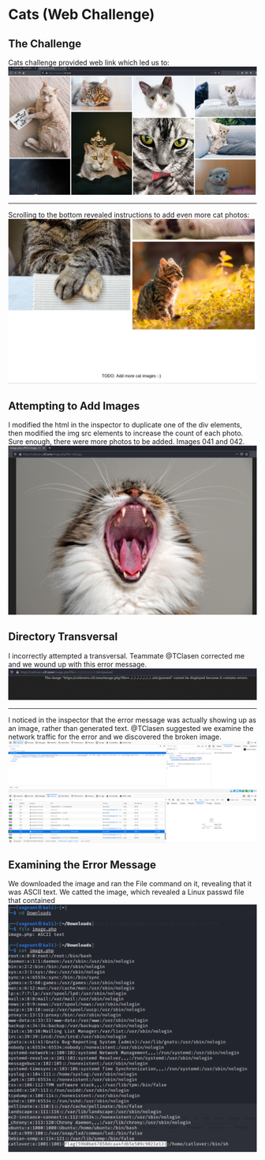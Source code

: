 # Cats (Web Challenge)

## The Challenge
Cats challenge provided web link which led us to:
![catsPage.png](images/catsPage.png)

----
Scrolling to the bottom revealed instructions to add even more cat photos:
![catsAddMore.png](images/catsAddMore.png)

## Attempting to Add Images
I modified the html in the inspector to duplicate one of the div elements, then modified the img src elements to increase the count of each photo. Sure enough, there were more photos to be added. Images 041 and 042.
![042](images/catsExtraImage.png)

## Directory Transversal
I incorrectly attempted a transversal. Teammate @TClasen corrected me and we wound up with this error message.
![error message](images/catsTransversal.png)

----
I noticed in the inspector that the error message was actually showing up as an image, rather than generated text. @TClasen suggested we examine the network traffic for the error and we discovered the broken image.
![broken image](images/catsErrorImage.png)
![network traffic](images/catsNetwork.png)

## Examining the Error Message
We downloaded the image and ran the File command on it, revealing that it was ASCII text. We catted the image, which revealed a Linux passwd file that contained 
![the flag](images/catsFile.png)

